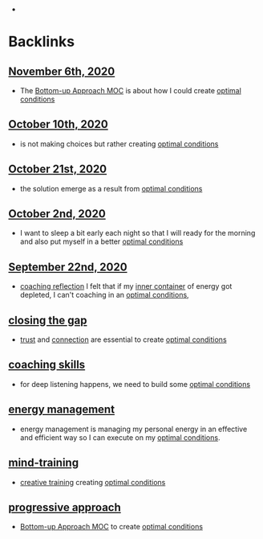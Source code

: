 - 

# Backlinks
## [November 6th, 2020](<November 6th, 2020.md>)
- The [Bottom-up Approach MOC](<Bottom-up Approach MOC.md>) is about how I could create [optimal conditions](<optimal conditions.md>)

## [October 10th, 2020](<October 10th, 2020.md>)
- is not making choices but rather creating [optimal conditions](<optimal conditions.md>)

## [October 21st, 2020](<October 21st, 2020.md>)
- the solution emerge as a result from [optimal conditions](<optimal conditions.md>)

## [October 2nd, 2020](<October 2nd, 2020.md>)
- I want to sleep a bit early each night so that I will ready for the morning and also put myself in a better [optimal conditions](<optimal conditions.md>)

## [September 22nd, 2020](<September 22nd, 2020.md>)
- [coaching reflection](<coaching reflection.md>) I felt that if my [inner container](<inner container.md>) of energy got depleted, I can't coaching in an [optimal conditions](<optimal conditions.md>),

## [closing the gap](<closing the gap.md>)
- [trust](<trust.md>) and [connection](<connection.md>) are essential to create [optimal conditions](<optimal conditions.md>)

## [coaching skills](<coaching skills.md>)
- for deep listening happens, we need to build some [optimal conditions](<optimal conditions.md>)

## [energy management](<energy management.md>)
- energy management is managing my personal energy in an effective and efficient way so I can execute on my [optimal conditions](<optimal conditions.md>).

## [mind-training](<mind-training.md>)
- [creative training](<creative training.md>) creating [optimal conditions](<optimal conditions.md>)

## [progressive approach](<progressive approach.md>)
- [Bottom-up Approach MOC](<Bottom-up Approach MOC.md>) to create [optimal conditions](<optimal conditions.md>)

